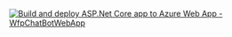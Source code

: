 [![Build and deploy ASP.Net Core app to Azure Web App - WfpChatBotWebApp](https://github.com/PHermanov/WfpChatBotWebApp/actions/workflows/master_wfpchatbotwebapp.yml/badge.svg)](https://github.com/PHermanov/WfpChatBotWebApp/actions/workflows/master_wfpchatbotwebapp.yml)
